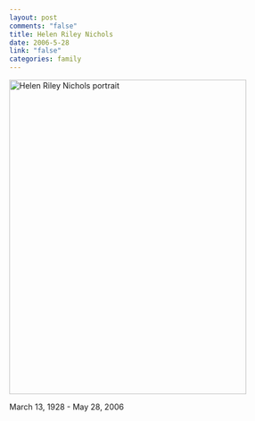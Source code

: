 ```yaml
--- 
layout: post
comments: "false"
title: Helen Riley Nichols
date: 2006-5-28
link: "false"
categories: family
---
```

<img src="http://zanshin.net/images/hrn.jpg" alt="Helen Riley Nichols portrait" height="563" width="425" />

March 13, 1928 - May 28, 2006
